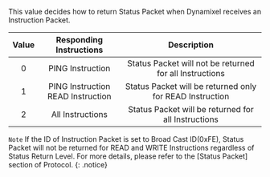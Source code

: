 This value decides how to return Status Packet when Dynamixel receives an Instruction Packet.

| Value | Responding Instructions  | Description |
| :---: | :----------------------: | :---------: |
|0|PING Instruction|Status Packet will not be returned for all Instructions|
|1|PING Instruction<br />READ Instruction|Status Packet will be returned only for READ Instruction|
|2|All Instructions|Status Packet will be returned for all Instructions|

`Note` If the ID of Instruction Packet is set to Broad Cast ID(0xFE), Status Packet will not be returned for READ and WRITE Instructions regardless of Status Return Level. For more details, please refer to the [Status Packet] section of Protocol.
{: .notice}

[Protocol]: /docs/en/dxl/protocol1/#status-packet
